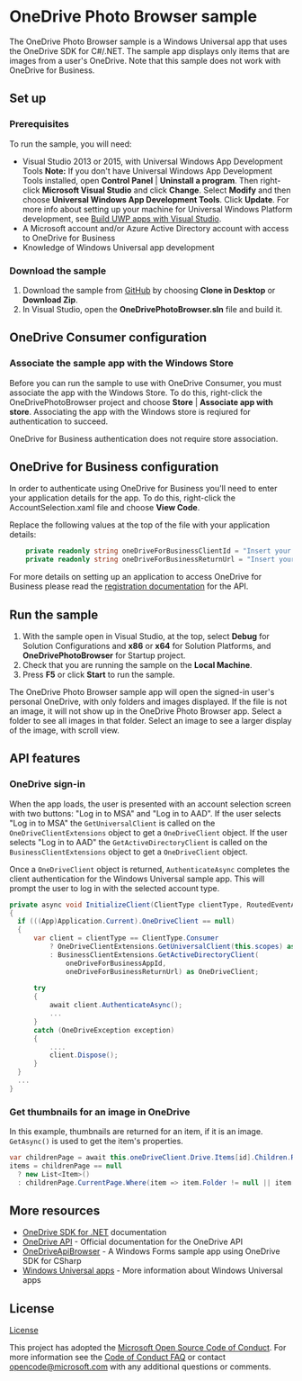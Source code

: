 # OneDrive Photo Browser sample

The OneDrive Photo Browser sample is a Windows Universal app that uses the OneDrive SDK for C#/.NET. 
The sample app displays only items that are images from a user's OneDrive. Note that this sample does not work with OneDrive for Business.

## Set up

### Prerequisites

To run the sample, you will need: 

* Visual Studio 2013 or 2015, with Universal Windows App Development Tools **Note:** If you don't have Universal Windows App Development Tools installed, open **Control Panel** | **Uninstall a program**. Then right-click **Microsoft Visual Studio** and click **Change**. Select **Modify** and then choose **Universal Windows App Development Tools**. Click **Update**. For more info about setting up your machine for Universal Windows Platform development, see [Build UWP apps with Visual Studio](https://msdn.microsoft.com/en-us/library/windows/apps/dn609832.aspx).
* A Microsoft account and/or Azure Active Directory account with access to OneDrive for Business
* Knowledge of Windows Universal app development

### Download the sample

1. Download the sample from [GitHub](https://github.com/OneDrive/onedrive-sample-photobrowser-uwp) by choosing **Clone in Desktop** or **Download Zip**. 
2. In Visual Studio, open the **OneDrivePhotoBrowser.sln** file and build it.

## OneDrive Consumer configuration

### Associate the sample app with the Windows Store

Before you can run the sample to use with OneDrive Consumer, you must associate the app with the Windows Store. To do this, right-click the OneDrivePhotoBrowser project and choose **Store** | **Associate app with store**. Associating the app with the Windows store is reqiured for authentication to succeed.

OneDrive for Business authentication does not require store association.

## OneDrive for Business configuration

In order to authenticate using OneDrive for Business you'll need to enter your application details for the app. To do this, right-click the AccountSelection.xaml file and choose **View Code**.

Replace the following values at the top of the file with your application details:

```csharp
    private readonly string oneDriveForBusinessClientId = "Insert your AAD client ID here";
    private readonly string oneDriveForBusinessReturnUrl = "Insert your AAD return URL here";
```

For more details on setting up an application to access OneDrive for Business please read the [registration documentation](https://dev.onedrive.com/app-registration.htm#register-your-app-for-onedrive-for-business) for the API.

## Run the sample

1. With the sample open in Visual Studio, at the top, select **Debug** for Solution Configurations and **x86** or **x64** for Solution Platforms, and **OneDrivePhotoBrowser** for Startup project. 
2. Check that you are running the sample on the **Local Machine**.
3. Press **F5** or click **Start** to run the sample.

The OneDrive Photo Browser sample app will open the signed-in user's personal OneDrive, with only folders and images displayed. If the file is not an image, it will not show up in the OneDrive Photo Browser app. Select a folder to see all images in that folder. Select an image to see a larger display of the image, with scroll view.

## API features

### OneDrive sign-in

When the app loads, the user is presented with an account selection screen with two buttons: "Log in to MSA" and "Log in to AAD". If the user selects "Log in to MSA" the `GetUniversalClient` is called on the `OneDriveClientExtensions` object to get a `OneDriveClient` object. If the user selects "Log in to AAD" the `GetActiveDirectoryClient` is called on the `BusinessClientExtensions` object to get a `OneDriveClient` object.

Once a `OneDriveClient` object is returned, `AuthenticateAsync` completes the client authentication for the Windows Universal sample app. This will prompt the user to log in with the selected account type.

```csharp
private async void InitializeClient(ClientType clientType, RoutedEventArgs e)
{
  if (((App)Application.Current).OneDriveClient == null)
  {
      var client = clientType == ClientType.Consumer
          ? OneDriveClientExtensions.GetUniversalClient(this.scopes) as OneDriveClient
          : BusinessClientExtensions.GetActiveDirectoryClient(
              oneDriveForBusinessAppId,
              oneDriveForBusinessReturnUrl) as OneDriveClient;
              
      try
      {
          await client.AuthenticateAsync();
          ...
      }
      catch (OneDriveException exception)
      {
          ....
          client.Dispose();
      }
  }
  ...
}
```

### Get thumbnails for an image in OneDrive

In this example, thumbnails are returned for an item, if it is an image. `GetAsync()` is used to get the item's properties.

```csharp
var childrenPage = await this.oneDriveClient.Drive.Items[id].Children.Request().Expand("thumbnails").GetAsync();
items = childrenPage == null
  ? new List<Item>()
  : childrenPage.CurrentPage.Where(item => item.Folder != null || item.Image != null);
```

## More resources

* [OneDrive SDK for .NET](https://github.com/OneDrive/onedrive-sdk-csharp) documentation
* [OneDrive API](https://dev.onedrive.com/) - Official documentation for the OneDrive API
* [OneDriveApiBrowser](https://github.com/OneDrive/onedrive-sample-apibrowser-dotnet) - A Windows Forms sample app using OneDrive SDK for CSharp 
* [Windows Universal apps](https://msdn.microsoft.com/en-us/library/windows/apps/dn726767.aspx) - More information about Windows Universal apps

## License

[License](LICENSE.txt)

This project has adopted the [Microsoft Open Source Code of Conduct](https://opensource.microsoft.com/codeofconduct/). For more information see the [Code of Conduct FAQ](https://opensource.microsoft.com/codeofconduct/faq/) or contact [opencode@microsoft.com](mailto:opencode@microsoft.com) with any additional questions or comments.
